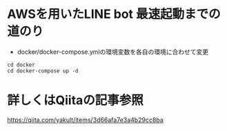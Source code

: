 # AWSを用いたLINE bot 最速起動までの道のり
* docker/docker-compose.ymlの環境変数を各自の環境に合わせて変更
```
cd docker
cd docker-compose up -d
```

# 詳しくはQiitaの記事参照
https://qiita.com/yakult/items/3d66afa7e3a4b29cc8ba